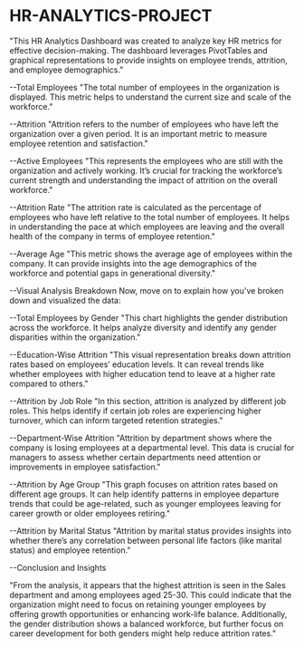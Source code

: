 # HR-ANALYTICS-PROJECT

"This HR Analytics Dashboard was created to analyze key HR metrics for effective decision-making. The dashboard leverages PivotTables and graphical representations to provide insights on employee trends, attrition, and employee demographics."

--Total Employees "The total number of employees in the organization is displayed. This metric helps to understand the current size and scale of the workforce."

--Attrition "Attrition refers to the number of employees who have left the organization over a given period. It is an important metric to measure employee retention and satisfaction."

--Active Employees "This represents the employees who are still with the organization and actively working. It’s crucial for tracking the workforce’s current strength and understanding the impact of attrition on the overall workforce."

--Attrition Rate "The attrition rate is calculated as the percentage of employees who have left relative to the total number of employees. It helps in understanding the pace at which employees are leaving and the overall health of the company in terms of employee retention."

--Average Age "This metric shows the average age of employees within the company. It can provide insights into the age demographics of the workforce and potential gaps in generational diversity." 

--Visual Analysis Breakdown Now, move on to explain how you've broken down and visualized the data:

--Total Employees by Gender "This chart highlights the gender distribution across the workforce. It helps analyze diversity and identify any gender disparities within the organization."

--Education-Wise Attrition "This visual representation breaks down attrition rates based on employees’ education levels. It can reveal trends like whether employees with higher education tend to leave at a higher rate compared to others."

--Attrition by Job Role "In this section, attrition is analyzed by different job roles. This helps identify if certain job roles are experiencing higher turnover, which can inform targeted retention strategies."

--Department-Wise Attrition "Attrition by department shows where the company is losing employees at a departmental level. This data is crucial for managers to assess whether certain departments need attention or improvements in employee satisfaction."

--Attrition by Age Group "This graph focuses on attrition rates based on different age groups. It can help identify patterns in employee departure trends that could be age-related, such as younger employees leaving for career growth or older employees retiring."

--Attrition by Marital Status "Attrition by marital status provides insights into whether there’s any correlation between personal life factors (like marital status) and employee retention."

--Conclusion and Insights

"From the analysis, it appears that the highest attrition is seen in the Sales department and among employees aged 25-30. This could indicate that the organization might need to focus on retaining younger employees by offering growth opportunities or enhancing work-life balance. Additionally, the gender distribution shows a balanced workforce, but further focus on career development for both genders might help reduce attrition rates."

